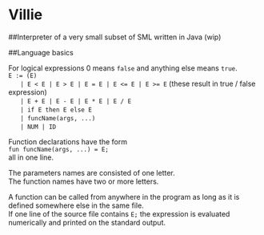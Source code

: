 # Villie
##Interpreter of a very small subset of SML written in Java (wip)

##Language basics

For logical expressions 0 means `false` and anything else means `true`. <br />
`E := (E)` <br />
&nbsp;&nbsp;&nbsp;&nbsp;&nbsp;&nbsp;`| E < E | E > E | E = E | E <= E | E >= E` (these result in true / false expression) <br />
&nbsp;&nbsp;&nbsp;&nbsp;&nbsp;&nbsp;`| E + E | E - E | E * E | E / E` <br />
&nbsp;&nbsp;&nbsp;&nbsp;&nbsp;&nbsp;`| if E then E else E` <br />
&nbsp;&nbsp;&nbsp;&nbsp;&nbsp;&nbsp;`| funcName(args, ...)` <br />
&nbsp;&nbsp;&nbsp;&nbsp;&nbsp;&nbsp;`| NUM | ID` <br />

Function declarations have the form <br />
`fun funcName(args, ...) = E;` <br />
all in one line. <br />

The parameters names are consisted of one letter. <br />
The function names have two or more letters. <br />

A function can be called from anywhere in the program as long as it is defined somewhere else in the same file. <br />
If one line of the source file contains `E;` the expression is evaluated numerically and printed on the standard output. <br />
